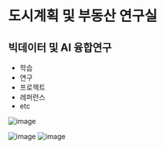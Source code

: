 # 도시계획 및 부동산 연구실
## 빅데이터 및 AI 융합연구

- 학습
- 연구
- 프로젝트
- 레퍼런스
- etc

![image](https://github.com/URBAN-IA/URBANIA/assets/157013014/21f04fe2-be5c-4958-9d7a-01fab980e331)


![image](https://github.com/URBAN-IA/URBANIA/assets/157013014/e46b9503-c4e9-49a1-983b-36791af6ef20)
![image](https://github.com/URBAN-IA/URBANIA/assets/157013014/7ea2ac78-b090-490b-af76-5032baa1387b)
